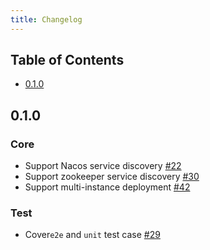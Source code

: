 ```yaml
---
title: Changelog
---
```


## Table of Contents

- [0.1.0](#010)

## 0.1.0

### Core

- Support Nacos service discovery [#22](https://github.com/api7/apisix-seed/pull/22)
- Support zookeeper service discovery [#30](https://github.com/api7/apisix-seed/pull/30)
- Support multi-instance deployment [#42](https://github.com/api7/apisix-seed/pull/42)

### Test
- Cover`e2e` and `unit` test case [#29](https://github.com/api7/apisix-seed/pull/29)